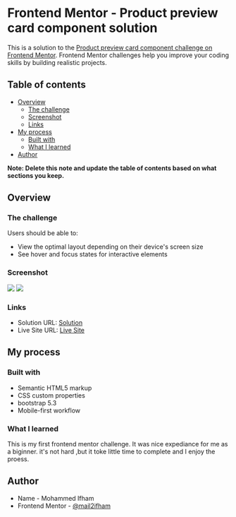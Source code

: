 # Frontend Mentor - Product preview card component solution

This is a solution to the [Product preview card component challenge on Frontend Mentor](https://www.frontendmentor.io/challenges/product-preview-card-component-GO7UmttRfa). Frontend Mentor challenges help you improve your coding skills by building realistic projects. 

## Table of contents

- [Overview](#overview)
  - [The challenge](#the-challenge)
  - [Screenshot](#screenshot)
  - [Links](#links)
- [My process](#my-process)
  - [Built with](#built-with)
  - [What I learned](#what-i-learned)
- [Author](#author)

**Note: Delete this note and update the table of contents based on what sections you keep.**

## Overview

### The challenge

Users should be able to:

- View the optimal layout depending on their device's screen size
- See hover and focus states for interactive elements

### Screenshot

![](./images/Screenshot%20Desktop.png)
![](./images/Screenshot%20Mobile.png)

### Links

- Solution URL: [Solution](https://www.frontendmentor.io/solutions/product-preview-card-component-solution-using-bootstrap-and-css-Mp24J_mcGJ)
- Live Site URL: [Live Site](https://mail2ifham.github.io/FrontendMentor-Product-preview-card-component/)

## My process

### Built with

- Semantic HTML5 markup
- CSS custom properties
- bootstrap 5.3
- Mobile-first workflow

### What I learned

This is my first frontend mentor challenge. It was nice expediance for me as a biginner. it's not hard ,but it toke little time to complete and  I enjoy the proess. 

## Author

- Name - Mohammed Ifham
- Frontend Mentor - [@mail2ifham](https://www.frontendmentor.io/profile/mail2ifham)

